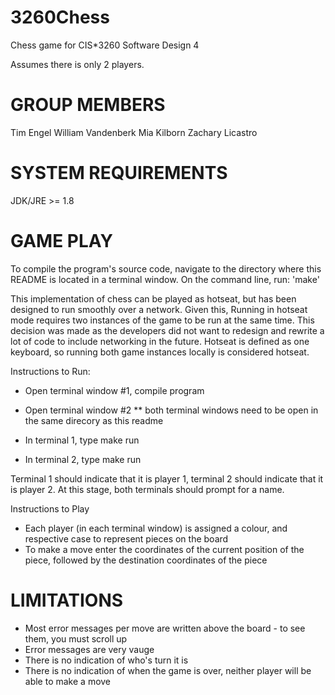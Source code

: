 3260Chess
=========

Chess game for CIS*3260 Software Design 4

Assumes there is only 2 players.

GROUP MEMBERS
=============
Tim Engel
William Vandenberk
Mia Kilborn
Zachary Licastro


SYSTEM REQUIREMENTS
===================

JDK/JRE >= 1.8


GAME PLAY
=========
To compile the program's source code, navigate to the directory where this README is located in a terminal window. On the command line, run:
'make'

This implementation of chess can be played as hotseat, but has been designed to run smoothly over a network. Given this, Running in hotseat mode requires two instances of the game to be run at the same time. This decision was made as the developers did not want to redesign and rewrite a lot of code to include networking in the future.
Hotseat is defined as one keyboard, so running both game instances locally is considered hotseat.

Instructions to Run:
- Open terminal window #1, compile program
- Open terminal window #2
** both terminal windows need to be open in the same direcory as this readme

- In terminal 1, type make run
- In terminal 2, type make run

Terminal 1 should indicate that it is player 1, terminal 2 should indicate that it is player 2. At this stage, both terminals should prompt for a name.

Instructions to Play
- Each player (in each terminal window) is assigned a colour, and respective case to represent pieces on the board
- To make a move enter the coordinates of the current position of the piece, followed by the destination coordinates of the piece


LIMITATIONS
===========
- Most error messages per move are written above the board - to see them, you must scroll up
- Error messages are very vauge
- There is no indication of who's turn it is
- There is no indication of when the game is over, neither player will be able to make a move

